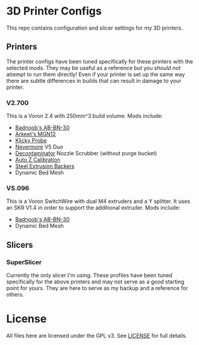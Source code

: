 # 3D Printer Configs

This repo contains configuration and slicer settings for my 3D printers.

## Printers

The printer configs have been tuned specifically for these printers with the
selected mods. They may be useful as a reference but you _should not_ attempt
to run them directly! Even if your printer is set up the same way there are
subtle differences in builds that can result in damage to your printer.

### V2.700

This is a Voron 2.4 with 250mm^3 build volume. Mods include:
- [Badnoob's AB-BN-30]
- [Arkeet's MGN12]
- [Klicky Probe]
- [Nevermore] V5 Duo
- [Decontaminator] Nozzle Scrubber (without purge bucket)
- [Auto Z Calibration]
- [Steel Extrusion Backers]
- Dynamic Bed Mesh

### VS.096

This is a Voron SwitchWire with dual M4 extruders and a Y splitter. It uses an
SKR V1.4 in order to support the additional extruder. Mods include:
- [Badnoob's AB-BN-30]
- Dynamic Bed Mesh

## Slicers

### SuperSlicer

Currently the only slicer I'm using. These profiles have been tuned
specifically for the above printers and may not serve as a good starting point
for yours. They are here to serve as my backup and a reference for others.

# License

All files here are licensed under the GPL v3. See [LICENSE](./LICENSE) for full
details.

[Arkeet's MGN12]: https://github.com/VoronDesign/VoronUsers/tree/master/printer_mods/arkeet/mgn12
[Auto Z Calibration]: https://github.com/protoloft/klipper_z_calibration
[Badnoob's AB-BN-30]: https://github.com/VoronDesign/VoronUsers/tree/master/printer_mods/Badnoob/AB-BN
[Decontaminator]: https://www.teamfdm.com/files/file/188-decontaminator-purge-bucket/
[Klicky Probe]: https://github.com/jlas1/Klicky-Probe
[Nevermore]: https://github.com/nevermore3d/Nevermore_Micro
[Steel Extrusion Backers]: https://dfh.fm/collections/backers/products/steel-extrusion-backers?variant=42065000562910
